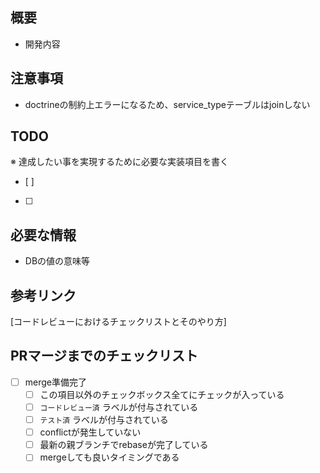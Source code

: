 ## 概要
* 開発内容
## 注意事項
* doctrineの制約上エラーになるため、service_typeテーブルはjoinしない
## TODO
※ 達成したい事を実現するために必要な実装項目を書く
- [ ]
- [ ]
## 必要な情報
* DBの値の意味等
## 参考リンク
[コードレビューにおけるチェックリストとそのやり方]
## PRマージまでのチェックリスト
- [ ] merge準備完了
  - [ ] この項目以外のチェックボックス全てにチェックが入っている
  - [ ] `コードレビュー済` ラベルが付与されている
  - [ ] `テスト済` ラベルが付与されている
  - [ ] conflictが発生していない
  - [ ] 最新の親ブランチでrebaseが完了している
  - [ ] mergeしても良いタイミングである
